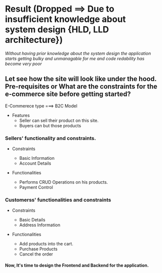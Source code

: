 # Result (Dropped ==> Due to insufficient knowledge about system design {HLD, LLD architecture})
_Without having prior knowledge about the system design the application starts getting bulky and unmanagable for me and code redability has become very poor_
## Let see how the site will look like under the hood. Pre-requisites or What are the constraints for the e-commerce site before getting started?

E-Commerece type ===> B2C Model

- Features
  - Seller can sell their product on this site.
  - Buyers can but those products

### Sellers' functionality and constraints.

- Constraints

  - Basic Information
  - Account Details

- Functionalities
  - Performs CRUD Operations on his products.
  - Payment Control

### Customerss' functionalities and constraints

- Constraints

  - Basic Details
  - Address Information

- Functionalities
  - Add products into the cart.
  - Purchase Products
  - Cancel the order

#### Now, It's time to design the Frontend and Backend for the application.
